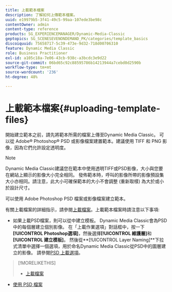 ```yaml
---
title: 上載範本檔案
description: 了解如何上傳範本檔案。
uuid: e19979b5-3f41-49c5-99aa-107ede3be98c
contentOwner: admin
content-type: reference
products: SG_EXPERIENCEMANAGER/Dynamic-Media-Classic
geptopics: SG_SCENESEVENONDEMAND_PK/categories/template_basics
discoiquuid: 75658717-5c39-473e-9d32-718d00706310
feature: Dynamic Media Classic
role: Business Practitioner
exl-id: a105c18a-7e06-43cb-938c-a3bcdc3e9d22
source-git-commit: 06bd65c92c88595786b14213944a7cebd0d2590b
workflow-type: tm+mt
source-wordcount: '236'
ht-degree: 48%

---
```


# 上載範本檔案{#uploading-template-files}

開始建立範本之前，請先將範本所需的檔案上傳至Dynamic Media Classic。 可以從 Adobe® Photoshop® PSD 或影像檔案建置範本。建議使用 TIFF 和 PNG 影像，因為它們允許設定透明度。

>[!NOTE]
>
>Dynamic Media Classic建議您在範本中使用透明TIFF或PSD影像，大小與您要在網站上顯示的影像大小完全相同。 發佈範本時，呼叫的影像所帶的影像預設集大小亦相同。請注意，此大小可確保範本的大小不會調整 (重新取樣) 為大於或小於設計尺寸。

可以使用 Adobe Photoshop PSD 檔案或影像檔案建立範本。

有關上載檔案的詳細指示，請參閱[上載檔案](uploading-files.md#uploading_files)。上載範本檔案時請注意以下事項:

* 如果上載PSD檔案，則可以從中建立模板。 Dynamic Media Classic會為PSD中的每個層建立個別影像。 在「上載作業選項」對話框中，按一下&#x200B;**[!UICONTROL Photoshop選項]**，然後選擇&#x200B;**[!UICONTROL 維護層]**&#x200B;和&#x200B;**[!UICONTROL 建立模板]**。 然後從&#x200B;**[!UICONTROL Layer Naming]**下拉式清單中選擇一個選項，用於命名Dynamic Media Classic從PSD中的圖層建立的影像。
請參閱[PSD 上載選項](psd-files.md#psd_upload_options)。

<!-- THERE IS NO LONGER AN IMAGE EDITING OPTIONS MENU * If you are uploading images, you can create a mask from its clipping path. This option applies to images created with image-editing applications in which a clipping path was created. In the Upload Job Options dialog box, select Image Editing Options and select the Create Mask From Clipping Path option. 
See [Image editing options at upload](image-editing-options-upload.md#image-editing-options-at-upload). -->

>[!MORELIKETHIS]
>
>* [上載檔案](uploading-files.md#uploading_your_files)
* [使用 PSD 檔案](psd-files.md#working_with_psd_files)

